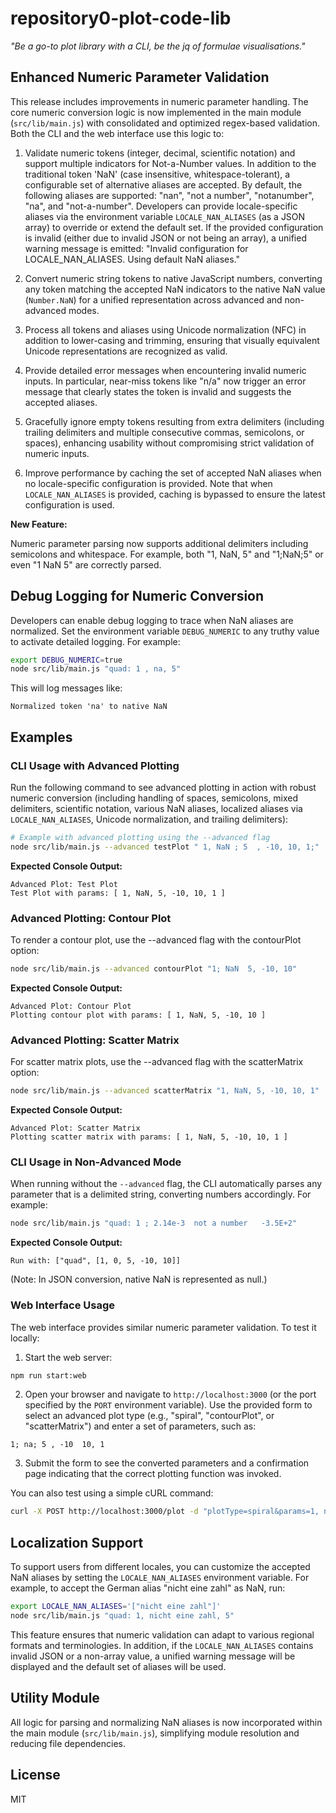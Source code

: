 # repository0-plot-code-lib

_"Be a go-to plot library with a CLI, be the jq of formulae visualisations."_

## Enhanced Numeric Parameter Validation

This release includes improvements in numeric parameter handling. The core numeric conversion logic is now implemented in the main module (`src/lib/main.js`) with consolidated and optimized regex-based validation. Both the CLI and the web interface use this logic to:

1. Validate numeric tokens (integer, decimal, scientific notation) and support multiple indicators for Not-a-Number values. In addition to the traditional token 'NaN' (case insensitive, whitespace-tolerant), a configurable set of alternative aliases are accepted. By default, the following aliases are supported: "nan", "not a number", "notanumber", "na", and "not-a-number". Developers can provide locale-specific aliases via the environment variable `LOCALE_NAN_ALIASES` (as a JSON array) to override or extend the default set. If the provided configuration is invalid (either due to invalid JSON or not being an array), a unified warning message is emitted: "Invalid configuration for LOCALE_NAN_ALIASES. Using default NaN aliases."

2. Convert numeric string tokens to native JavaScript numbers, converting any token matching the accepted NaN indicators to the native NaN value (`Number.NaN`) for a unified representation across advanced and non-advanced modes.

3. Process all tokens and aliases using Unicode normalization (NFC) in addition to lower-casing and trimming, ensuring that visually equivalent Unicode representations are recognized as valid.

4. Provide detailed error messages when encountering invalid numeric inputs. In particular, near-miss tokens like "n/a" now trigger an error message that clearly states the token is invalid and suggests the accepted aliases.

5. Gracefully ignore empty tokens resulting from extra delimiters (including trailing delimiters and multiple consecutive commas, semicolons, or spaces), enhancing usability without compromising strict validation of numeric inputs.

6. Improve performance by caching the set of accepted NaN aliases when no locale-specific configuration is provided. Note that when `LOCALE_NAN_ALIASES` is provided, caching is bypassed to ensure the latest configuration is used.

**New Feature:**

Numeric parameter parsing now supports additional delimiters including semicolons and whitespace. For example, both "1, NaN, 5" and "1;NaN;5" or even "1  NaN  5" are correctly parsed.

## Debug Logging for Numeric Conversion

Developers can enable debug logging to trace when NaN aliases are normalized. Set the environment variable `DEBUG_NUMERIC` to any truthy value to activate detailed logging. For example:

```bash
export DEBUG_NUMERIC=true
node src/lib/main.js "quad: 1 , na, 5"
```

This will log messages like:

```
Normalized token 'na' to native NaN
```

## Examples

### CLI Usage with Advanced Plotting

Run the following command to see advanced plotting in action with robust numeric conversion (including handling of spaces, semicolons, mixed delimiters, scientific notation, various NaN aliases, localized aliases via `LOCALE_NAN_ALIASES`, Unicode normalization, and trailing delimiters):

```bash
# Example with advanced plotting using the --advanced flag
node src/lib/main.js --advanced testPlot " 1, NaN ; 5  , -10, 10, 1;"
```

**Expected Console Output:**

```
Advanced Plot: Test Plot
Test Plot with params: [ 1, NaN, 5, -10, 10, 1 ]
```

### Advanced Plotting: Contour Plot

To render a contour plot, use the --advanced flag with the contourPlot option:

```bash
node src/lib/main.js --advanced contourPlot "1; NaN  5, -10, 10"
```

**Expected Console Output:**

```
Advanced Plot: Contour Plot
Plotting contour plot with params: [ 1, NaN, 5, -10, 10 ]
```

### Advanced Plotting: Scatter Matrix

For scatter matrix plots, use the --advanced flag with the scatterMatrix option:

```bash
node src/lib/main.js --advanced scatterMatrix "1, NaN, 5, -10, 10, 1"
```

**Expected Console Output:**

```
Advanced Plot: Scatter Matrix
Plotting scatter matrix with params: [ 1, NaN, 5, -10, 10, 1 ]
```

### CLI Usage in Non-Advanced Mode

When running without the `--advanced` flag, the CLI automatically parses any parameter that is a delimited string, converting numbers accordingly. For example:

```bash
node src/lib/main.js "quad: 1 ; 2.14e-3  not a number   -3.5E+2"
```

**Expected Console Output:**

```
Run with: ["quad", [1, 0, 5, -10, 10]]
```

(Note: In JSON conversion, native NaN is represented as null.)

### Web Interface Usage

The web interface provides similar numeric parameter validation. To test it locally:

1. Start the web server:

```bash
npm run start:web
```

2. Open your browser and navigate to `http://localhost:3000` (or the port specified by the `PORT` environment variable). Use the provided form to select an advanced plot type (e.g., "spiral", "contourPlot", or "scatterMatrix") and enter a set of parameters, such as:

```
1; na; 5 , -10  10, 1
```

3. Submit the form to see the converted parameters and a confirmation page indicating that the correct plotting function was invoked.

You can also test using a simple cURL command:

```bash
curl -X POST http://localhost:3000/plot -d "plotType=spiral&params=1, not anumber ,5"
```

## Localization Support

To support users from different locales, you can customize the accepted NaN aliases by setting the `LOCALE_NAN_ALIASES` environment variable. For example, to accept the German alias "nicht eine zahl" as NaN, run:

```bash
export LOCALE_NAN_ALIASES='["nicht eine zahl"]'
node src/lib/main.js "quad: 1, nicht eine zahl, 5"
```

This feature ensures that numeric validation can adapt to various regional formats and terminologies. In addition, if the `LOCALE_NAN_ALIASES` contains invalid JSON or a non-array value, a unified warning message will be displayed and the default set of aliases will be used.

## Utility Module

All logic for parsing and normalizing NaN aliases is now incorporated within the main module (`src/lib/main.js`), simplifying module resolution and reducing file dependencies.

## License

MIT
